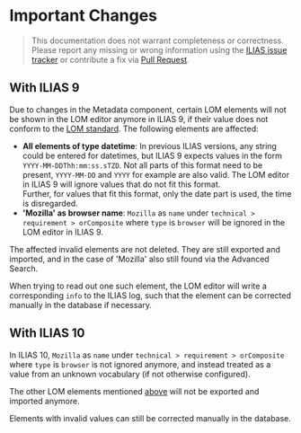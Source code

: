 # Important Changes

> This documentation does not warrant completeness or correctness. Please report any
missing or wrong information using the [ILIAS issue tracker](https://mantis.ilias.de)
or contribute a fix via [Pull Request](../../../../docs/development/contributing.md#pull-request-to-the-repositories).

## With ILIAS 9

Due to changes in the Metadata component, certain LOM elements will not
be shown in the LOM editor anymore in ILIAS 9, if their value does not
conform to the [LOM standard](lom_structure.md). The following elements
are affected:

- **All elements of type datetime**: In previous ILIAS versions, any string
could be entered for datetimes, but ILIAS 9 expects values in the form
`YYYY-MM-DDThh:mm:ss.sTZD`. Not all parts of this format need to be present,
`YYYY-MM-DD` and `YYYY` for example are also valid. The LOM editor in 
ILIAS 9 will ignore values that do not fit this format.<br/>
Further, for values that fit this format, only the date part is used, 
the time is disregarded.
- **'Mozilla' as browser name**: `Mozilla` as `name` under `technical > requirement > orComposite` where
`type` is `browser` will be ignored in the LOM editor in ILIAS 9.

The affected invalid elements are not deleted. They are still exported and imported,
and in the case of 'Mozilla' also still found via the Advanced Search.

When trying to read out one such element, the LOM editor will write a
corresponding `info` to the ILIAS log, such that the element can be 
corrected manually in the database if necessary.

## With ILIAS 10

In ILIAS 10, `Mozilla` as `name` under `technical > requirement > orComposite` where
`type` is `browser` is not ignored anymore, and instead treated as a
value from an unknown vocabulary (if not otherwise configured).

The other LOM elements mentioned [above](#with-ilias-9) will not be exported and
imported anymore.

Elements with invalid values can still be corrected manually in the database.
